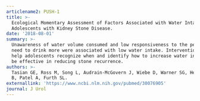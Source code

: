 ```yaml
---
articlename2: PUSH-1
title: >-
  Ecological Momentary Assessment of Factors Associated with Water Intake Among
  Adolescents with Kidney Stone Disease.
date: '2018-08-01'
summary: >-
  Unawareness of water volume consumed and low responsiveness to the perceived
  need to drink more were associated with low water intake. Interventions that
  help adolescents recognize when and identify how to increase water intake may
  be effective in reducing stone recurrence.
authors: >-
  Tasian GE, Ross M, Song L, Audrain-McGovern J, Wiebe D, Warner SG, Henderson
  B, Patel A, Furth SL.
externallink: 'https://www.ncbi.nlm.nih.gov/pubmed/30076905'
journal: J Urol
---
```


